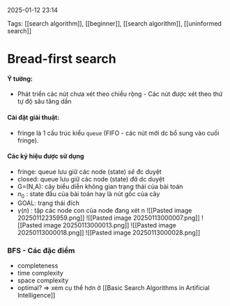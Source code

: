 2025-01-12 23:14


Tags: [[search algorithm]], [[beginner]], [[search algorithm]], [[uninformed search]]
# Bread-first search
#### Ý tưởng:
- Phát triển các nút chưa xét theo chiều rộng - Các nút được xét theo thứ tự độ sâu tăng dần
#### Cài đặt giải thuật:
- fringe là 1 cấu trúc kiểu `queue` (FIFO - các nút mới dc bổ sung vào cuối fringe).
#### Các ký hiệu được sử dụng
- fringe: queue lưu giữ các node (state) *sẽ* đc duyệt
- closed: queue lưu giữ các node (state) *đã* dc duyệt
- G=(N,A): cây biểu diễn không gian trạng thái của bài toán
- $n_{0}$ : state đầu của bài toán hay là nút gốc của cây
- GOAL: trạng thái đích
- $\gamma(n)$ : tập các node con của node đang xét n
![[Pasted image 20250112235959.png]]
![[Pasted image 20250113000007.png]]
![[Pasted image 20250113000013.png]]
![[Pasted image 20250113000018.png]]
![[Pasted image 20250113000028.png]]

### BFS - Các đặc điểm 
- completeness
- time complexity
- space complexity
- optimal?
=> xem cụ thể hơn ở [[Basic Search Algorithms in Artificial Intelligence]]
